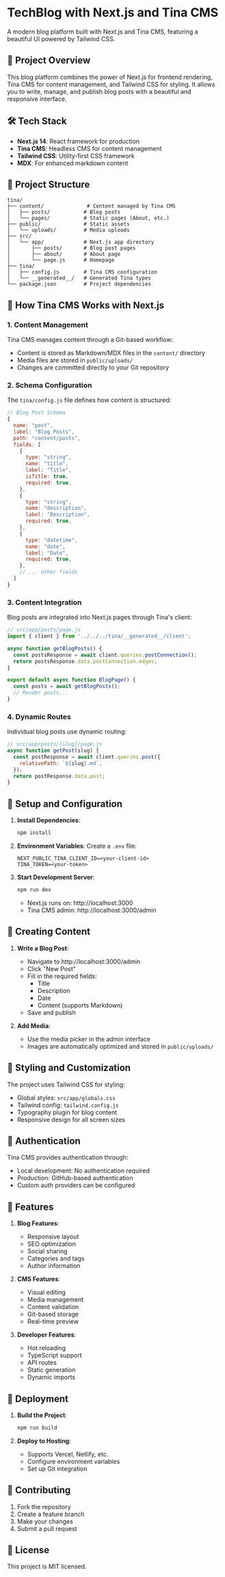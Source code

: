 # TechBlog with Next.js and Tina CMS

A modern blog platform built with Next.js and Tina CMS, featuring a beautiful UI powered by Tailwind CSS.

## 🚀 Project Overview

This blog platform combines the power of Next.js for frontend rendering, Tina CMS for content management, and Tailwind CSS for styling. It allows you to write, manage, and publish blog posts with a beautiful and responsive interface.

## 🛠️ Tech Stack

- **Next.js 14**: React framework for production
- **Tina CMS**: Headless CMS for content management
- **Tailwind CSS**: Utility-first CSS framework
- **MDX**: For enhanced markdown content

## 📁 Project Structure

```
tina/
├── content/              # Content managed by Tina CMS
│   ├── posts/           # Blog posts
│   └── pages/           # Static pages (About, etc.)
├── public/              # Static assets
│   └── uploads/         # Media uploads
├── src/
│   └── app/             # Next.js app directory
│       ├── posts/       # Blog post pages
│       ├── about/       # About page
│       └── page.js      # Homepage
├── tina/
│   ├── config.js        # Tina CMS configuration
│   └── __generated__/   # Generated Tina types
└── package.json         # Project dependencies
```

## 🔄 How Tina CMS Works with Next.js

### 1. Content Management

Tina CMS manages content through a Git-based workflow:
- Content is stored as Markdown/MDX files in the `content/` directory
- Media files are stored in `public/uploads/`
- Changes are committed directly to your Git repository

### 2. Schema Configuration

The `tina/config.js` file defines how content is structured:

```javascript
// Blog Post Schema
{
  name: "post",
  label: "Blog Posts",
  path: "content/posts",
  fields: [
    {
      type: "string",
      name: "title",
      label: "Title",
      isTitle: true,
      required: true,
    },
    {
      type: "string",
      name: "description",
      label: "Description",
      required: true,
    },
    {
      type: "datetime",
      name: "date",
      label: "Date",
      required: true,
    },
    // ... other fields
  ]
}
```

### 3. Content Integration

Blog posts are integrated into Next.js pages through Tina's client:

```javascript
// src/app/posts/page.js
import { client } from '../../../tina/__generated__/client';

async function getBlogPosts() {
  const postsResponse = await client.queries.postConnection();
  return postsResponse.data.postConnection.edges;
}

export default async function BlogPage() {
  const posts = await getBlogPosts();
  // Render posts...
}
```

### 4. Dynamic Routes

Individual blog posts use dynamic routing:

```javascript
// src/app/posts/[slug]/page.js
async function getPost(slug) {
  const postResponse = await client.queries.post({
    relativePath: `${slug}.md`,
  });
  return postResponse.data.post;
}
```

## 🔧 Setup and Configuration

1. **Install Dependencies**:
   ```bash
   npm install
   ```

2. **Environment Variables**:
   Create a `.env` file:
   ```env
   NEXT_PUBLIC_TINA_CLIENT_ID=<your-client-id>
   TINA_TOKEN=<your-token>
   ```

3. **Start Development Server**:
   ```bash
   npm run dev
   ```
   - Next.js runs on: http://localhost:3000
   - Tina CMS admin: http://localhost:3000/admin

## 📝 Creating Content

1. **Write a Blog Post**:
   - Navigate to http://localhost:3000/admin
   - Click "New Post"
   - Fill in the required fields:
     - Title
     - Description
     - Date
     - Content (supports Markdown)
   - Save and publish

2. **Add Media**:
   - Use the media picker in the admin interface
   - Images are automatically optimized and stored in `public/uploads/`

## 🎨 Styling and Customization

The project uses Tailwind CSS for styling:

- Global styles: `src/app/globals.css`
- Tailwind config: `tailwind.config.js`
- Typography plugin for blog content
- Responsive design for all screen sizes

## 🔐 Authentication

Tina CMS provides authentication through:
- Local development: No authentication required
- Production: GitHub-based authentication
- Custom auth providers can be configured

## 📱 Features

1. **Blog Features**:
   - Responsive layout
   - SEO optimization
   - Social sharing
   - Categories and tags
   - Author information

2. **CMS Features**:
   - Visual editing
   - Media management
   - Content validation
   - Git-based storage
   - Real-time preview

3. **Developer Features**:
   - Hot reloading
   - TypeScript support
   - API routes
   - Static generation
   - Dynamic imports

## 🚀 Deployment

1. **Build the Project**:
   ```bash
   npm run build
   ```

2. **Deploy to Hosting**:
   - Supports Vercel, Netlify, etc.
   - Configure environment variables
   - Set up Git integration

## 🤝 Contributing

1. Fork the repository
2. Create a feature branch
3. Make your changes
4. Submit a pull request

## 📄 License

This project is MIT licensed.
